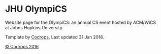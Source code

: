 # JHU OlympiCS

Website page for the OlympiCS: an annual CS event hosted by ACM/WiCS at Johns Hopkins University.

Template by [Codrops](http://tympanus.net/codrops/?p=27363). Last updated 31 Jan 2018.

[© Codrops 2016](http://www.codrops.com)





